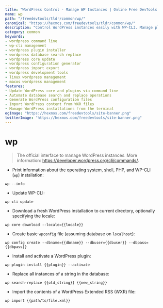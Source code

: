 ```yaml
---
title: "WordPress Control - Manage WP Instances | Online Free DevTools by Hexmos"
name: wp
path: "/freedevtools/tldr/common/wp/"
canonical: "https://hexmos.com/freedevtools/tldr/common/wp/"
description: "Control WordPress instances easily with WP-CLI. Manage plugins, update core, and interact with the database through command-line. Free online tool, no registration required."
category: common
keywords:
- wordpress command line
- wp-cli management
- wordpress plugin installer
- wordpress database search replace
- wordpress core update
- wordpress configuration generator
- wordpress import export
- wordpress development tools
- linux wordpress management
- macos wordpress management
features:
- Update WordPress core and plugins via command line
- Automate database search and replace operations
- Generate WordPress configuration files
- Import WordPress content from WXR files
- Manage WordPress installations from the terminal
ogImage: "https://hexmos.com/freedevtools/site-banner.png"
twitterImage: "https://hexmos.com/freedevtools/site-banner.png"
---
```


# wp

> The official interface to manage WordPress instances.
> More information: <https://developer.wordpress.org/cli/commands/>.

- Print information about the operating system, shell, PHP, and WP-CLI (`wp`) installation:

`wp --info`

- Update WP-CLI:

`wp cli update`

- Download a fresh WordPress installation to current directory, optionally specifying the locale:

`wp core download --locale={{locale}}`

- Create basic `wpconfig` file (assuming database on `localhost`):

`wp config create --dbname={{dbname}} --dbuser={{dbuser}} --dbpass={{dbpass}}`

- Install and activate a WordPress plugin:

`wp plugin install {{plugin}} --activate`

- Replace all instances of a string in the database:

`wp search-replace {{old_string}} {{new_string}}`

- Import the contents of a WordPress Extended RSS (WXR) file:

`wp import {{path/to/file.xml}}`
